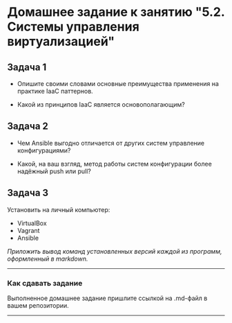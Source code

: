 # Домашнее задание к занятию "5.2. Системы управления виртуализацией"

## Задача 1 

- Опишите своими словами основные преимущества применения на практике IaaC паттернов.

- Какой из принципов IaaC является основополагающим?


## Задача 2

- Чем Ansible выгодно отличается от других систем управление конфигурациями?

- Какой, на ваш взгляд, метод работы систем конфигурации более надёжный push или pull?


## Задача 3 

Установить на личный компьютер:

- VirtualBox
- Vagrant
- Ansible

*Приложить вывод команд установленных версий каждой из программ, оформленный в markdown.*

---

### Как cдавать задание

Выполненное домашнее задание пришлите ссылкой на .md-файл в вашем репозитории.

---

